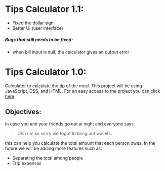 # Tips Calculator 1.1:
 - Fixed the dollar sign
 - Better UI (user interface)
 ##### Bugs that still needs to be fixed:
 - when bill input is null, the calculator gives an output error
 
# Tips Calculator 1.0:
 Calculator to calculate the tip of the meal. This project will be using JavaScript, CSS, and HTML.
 For an easy access to the project you can click [here](https://htmlpreview.github.io/?https://github.com/Ed-ward239/Project/blob/main/src/index.html)
 
 
 ## Objectives:
In case you and your friends go out at night and everyone says:
> Ohh I'm so sorry we fogot to bring out wallets.

this can help you calculate the total amount that each person owes. In the future we will be adding more features such as:
- Separating the total among people
- Trip expenses

 
 
